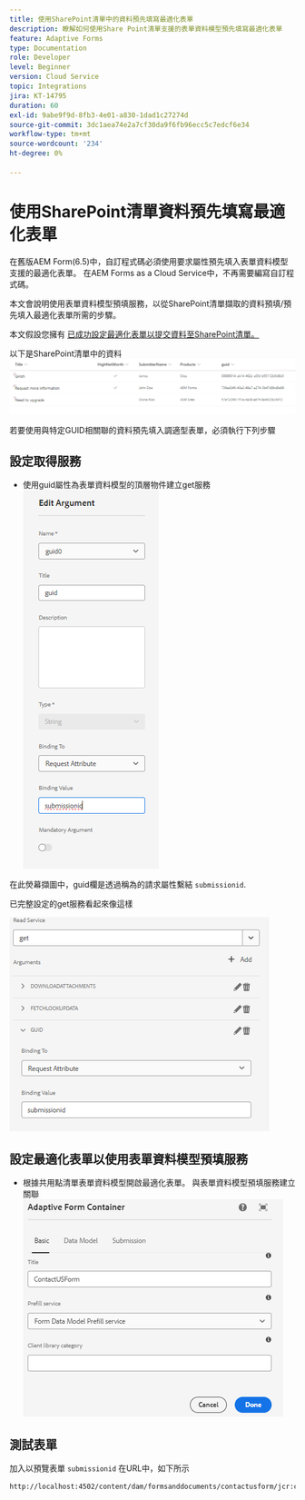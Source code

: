 ```yaml
---
title: 使用SharePoint清單中的資料預先填寫最適化表單
description: 瞭解如何使用Share Point清單支援的表單資料模型預先填寫最適化表單
feature: Adaptive Forms
type: Documentation
role: Developer
level: Beginner
version: Cloud Service
topic: Integrations
jira: KT-14795
duration: 60
exl-id: 9abe9f9d-8fb3-4e01-a830-1dad1c27274d
source-git-commit: 3dc1aea74e2a7cf30da9f6fb96ecc5c7edcf6e34
workflow-type: tm+mt
source-wordcount: '234'
ht-degree: 0%

---
```


# 使用SharePoint清單資料預先填寫最適化表單

在舊版AEM Form(6.5)中，自訂程式碼必須使用要求屬性預先填入表單資料模型支援的最適化表單。 在AEM Forms as a Cloud Service中，不再需要編寫自訂程式碼。

本文會說明使用表單資料模型預填服務，以從SharePoint清單擷取的資料預填/預先填入最適化表單所需的步驟。

本文假設您擁有 [已成功設定最適化表單以提交資料至SharePoint清單。](https://experienceleague.adobe.com/docs/experience-manager-cloud-service/content/forms/adaptive-forms-authoring/authoring-adaptive-forms-core-components/create-an-adaptive-form-on-forms-cs/configure-submit-actions-core-components.html?lang=en#connect-af-sharepoint-list)

以下是SharePoint清單中的資料
![sharepoint-list](assets/list-data.png)

若要使用與特定GUID相關聯的資料預先填入調適型表單，必須執行下列步驟

## 設定取得服務

* 使用guid屬性為表單資料模型的頂層物件建立get服務
  ![get-service](assets/mapping-request-attribute.png)

在此熒幕擷圖中，guid欄是透過稱為的請求屬性繫結 `submissionid`.

已完整設定的get服務看起來像這樣

![get-service](assets/fdm-request-attribute.png)

## 設定最適化表單以使用表單資料模型預填服務

* 根據共用點清單表單資料模型開啟最適化表單。 與表單資料模型預填服務建立關聯
  ![表單 — 預填 — 服務](assets/form-prefill-service.png)

## 測試表單

加入以預覽表單 `submissionid` 在URL中，如下所示

```html
http://localhost:4502/content/dam/formsanddocuments/contactusform/jcr:content?wcmmode=disabled&submissionid=57e12249-751a-4a38-a81f-0a4422b24412
```
